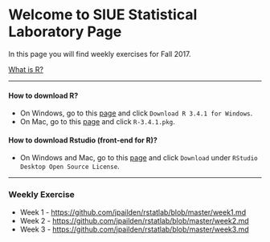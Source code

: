 
# Welcome to SIUE Statistical Laboratory Page

In this page you will find weekly exercises for Fall 2017.

[What is R?](<http://www.siue.edu/~jpailde/Intro_to_R.html>)

***
#### How to download R?

* On Windows, go to this [page](<https://cran.r-project.org/bin/windows/base/>) and click `Download R 3.4.1 for Windows`.
* On Mac, go to this [page](<https://cran.r-project.org/bin/macosx/>) and click `R-3.4.1.pkg`.

#### How to download Rstudio (front-end for R)?

* On Windows and Mac, go to this [page](<https://www.rstudio.com/products/rstudio/download/>) and click `Download` under `RStudio Desktop Open Source License`.

***

### Weekly Exercise

* Week 1 - <https://github.com/jpailden/rstatlab/blob/master/week1.md>
* Week 2 - <https://github.com/jpailden/rstatlab/blob/master/week2.md>
* Week 3 - <https://github.com/jpailden/rstatlab/blob/master/week3.md>

